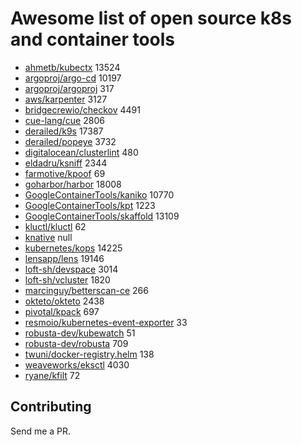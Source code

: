 # Awesome list of open source k8s and container tools

- [ahmetb/kubectx](https://github.com/ahmetb/kubectx) 13524
- [argoproj/argo-cd](https://github.com/argoproj/argo-cd) 10197
- [argoproj/argoproj](https://github.com/argoproj/argoproj) 317
- [aws/karpenter](https://github.com/aws/karpenter) 3127
- [bridgecrewio/checkov](https://github.com/bridgecrewio/checkov) 4491
- [cue-lang/cue](https://github.com/cue-lang/cue) 2806
- [derailed/k9s](https://github.com/derailed/k9s) 17387
- [derailed/popeye](https://github.com/derailed/popeye) 3732
- [digitalocean/clusterlint](https://github.com/digitalocean/clusterlint) 480
- [eldadru/ksniff](https://github.com/eldadru/ksniff) 2344
- [farmotive/kpoof](https://github.com/farmotive/kpoof) 69
- [goharbor/harbor](https://github.com/goharbor/harbor) 18008
- [GoogleContainerTools/kaniko](https://github.com/GoogleContainerTools/kaniko) 10770
- [GoogleContainerTools/kpt](https://github.com/GoogleContainerTools/kpt) 1223
- [GoogleContainerTools/skaffold](https://github.com/GoogleContainerTools/skaffold) 13109
- [kluctl/kluctl](https://github.com/kluctl/kluctl) 62
- [knative](https://github.com/knative) null
- [kubernetes/kops](https://github.com/kubernetes/kops) 14225
- [lensapp/lens](https://github.com/lensapp/lens) 19146
- [loft-sh/devspace](https://github.com/loft-sh/devspace) 3014
- [loft-sh/vcluster](https://github.com/loft-sh/vcluster) 1820
- [marcinguy/betterscan-ce](https://github.com/marcinguy/betterscan-ce) 266
- [okteto/okteto](https://github.com/okteto/okteto) 2438
- [pivotal/kpack](https://github.com/pivotal/kpack) 697
- [resmoio/kubernetes-event-exporter](https://github.com/resmoio/kubernetes-event-exporter) 33
- [robusta-dev/kubewatch](https://github.com/robusta-dev/kubewatch) 51
- [robusta-dev/robusta](https://github.com/robusta-dev/robusta) 709
- [twuni/docker-registry.helm](https://github.com/twuni/docker-registry.helm) 138
- [weaveworks/eksctl](https://github.com/weaveworks/eksctl) 4030
- [ryane/kfilt](https://github.com/ryane/kfilt) 72

## Contributing

Send me a PR.


